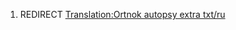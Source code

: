 1.  REDIRECT [Translation:Ortnok autopsy extra
    txt/ru](Translation:Ortnok_autopsy_extra_txt/ru "wikilink")